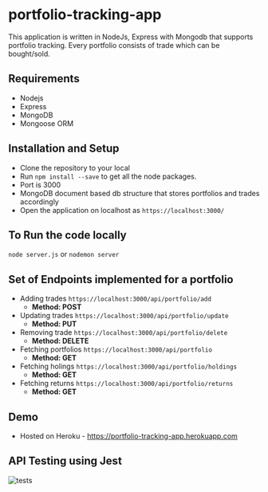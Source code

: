 # portfolio-tracking-app
This application is written in NodeJs, Express with Mongodb that supports portfolio tracking. Every portfolio consists of trade which can be bought/sold.

## Requirements
- Nodejs
- Express
- MongoDB 
- Mongoose ORM

## Installation and Setup
- Clone the repository to your local
- Run `npm install --save` to get all the node packages.
- Port is 3000
- MongoDB document based db structure that stores portfolios and trades accordingly
- Open the application on localhost as `https://localhost:3000/`

## To Run the code locally
`node server.js` or `nodemon server`

## Set of Endpoints implemented for a portfolio
- Adding trades `https://localhost:3000/api/portfolio/add`
  - **Method: POST**
- Updating trades `https://localhost:3000/api/portfolio/update`
  - **Method: PUT**
- Removing trade `https://localhost:3000/api/portfolio/delete`
  - **Method: DELETE**
- Fetching portfolios `https://localhost:3000/api/portfolio`
  - **Method: GET**
- Fetching holings `https://localhost:3000/api/portfolio/holdings`
  - **Method: GET**
- Fetching returns `https://localhost:3000/api/portfolio/returns`
  - **Method: GET**

## Demo 
- Hosted on Heroku - https://portfolio-tracking-app.herokuapp.com

## API Testing using Jest
![tests](https://user-images.githubusercontent.com/21328393/68613295-6d3d2600-04e4-11ea-8801-6ceb1bad9a87.png)
